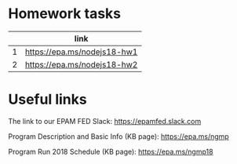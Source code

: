 # Homework tasks
|     | link |
|-----|------|
|   1 |  https://epa.ms/nodejs18-hw1  |
|   2 |  https://epa.ms/nodejs18-hw2  |


# Useful links
The link to our EPAM FED Slack: https://epamfed.slack.com 

Program Description and Basic Info (KB page): https://epa.ms/ngmp 

Program Run 2018 Schedule (KB page): https://epa.ms/ngmp18 
